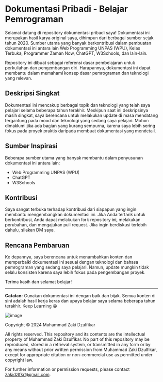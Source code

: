 # Dokumentasi Pribadi - Belajar Pemrograman

Selamat datang di repository dokumentasi pribadi saya! Dokumentasi ini merupakan hasil karya original saya, dihimpun dari berbagai sumber sejak tahun 2020. Sumber utama yang banyak berkontribusi dalam pembuatan dokumentasi ini antara lain Web Programming UNPAS (WPU), Kelas Terbuka, Programmer Zaman Now, ChatGPT, W3Schools, dan lain-lain.

Repository ini dibuat sebagai referensi dasar pembelajaran untuk perkuliahan dan pengembangan diri. Harapannya, dokumentasi ini dapat membantu dalam memahami konsep dasar pemrograman dan teknologi yang relevan.

## Deskripsi Singkat

Dokumentasi ini mencakup berbagai topik dan teknologi yang telah saya pelajari selama beberapa tahun terakhir. Meskipun saat ini deskripsinya masih singkat, saya berencana untuk melakukan update di masa mendatang tergantung pada mood dan teknologi yang sedang saya pelajari. Mohon dimaklumi jika ada bagian yang kurang sempurna, karena saya lebih sering fokus pada proyek praktis daripada membuat dokumentasi yang mendetail.

## Sumber Inspirasi

Beberapa sumber utama yang banyak membantu dalam penyusunan dokumentasi ini antara lain:

- Web Programming UNPAS (WPU)
- ChatGPT
- W3Schools

## Kontribusi

Saya sangat terbuka terhadap kontribusi dari siapapun yang ingin membantu mengembangkan dokumentasi ini. Jika Anda tertarik untuk berkontribusi, Anda dapat melakukan fork repository ini, melakukan perubahan, dan mengajukan pull request. Jika ingin berdiskusi terlebih dahulu, silakan DM saya.

## Rencana Pembaruan

Ke depannya, saya berencana untuk menambahkan konten dan memperbaiki dokumentasi ini sesuai dengan teknologi dan bahasa pemrograman yang sedang saya pelajari. Namun, update mungkin tidak selalu konsisten karena saya lebih fokus pada pengembangan proyek.

Terima kasih dan selamat belajar!

---

**Catatan:**
Gunakan dokumentasi ini dengan baik dan bijak. Semua konten di sini adalah hasil kerja keras dan upaya belajar saya selama beberapa tahun terakhir. Keep Learning 😁

![image](https://github.com/JackBerck/code-documentation/assets/68431607/09b9c175-dd77-4f85-b9fe-138535a0a94b)

Copyright © 2024 Muhammad Zaki Dzulfikar

All rights reserved. This repository and its contents are the intellectual property of Muhammad Zaki Dzulfikar. No part of this repository may be reproduced, stored in a retrieval system, or transmitted in any form or by any means without prior written permission from Muhammad Zaki Dzulfikar, except for appropriate citation or non-commercial use as permitted under copyright law.

For further information or permission requests, please contact zakidzlfkr@gmail.com.
